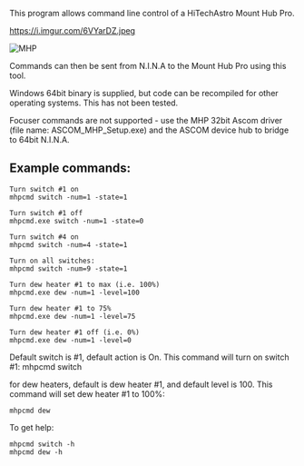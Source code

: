 This program allows command line control of a HiTechAstro Mount Hub Pro.

https://i.imgur.com/6VYarDZ.jpeg

<img src="https://i.imgur.com/6VYarDZ.jpeg" alt="MHP">

Commands can then be sent from N.I.N.A to the Mount Hub Pro using this tool.

Windows 64bit binary is supplied, but code can be recompiled for other operating systems. This has not been tested.

Focuser commands are not supported - use the MHP 32bit Ascom driver (file name: ASCOM_MHP_Setup.exe) and the ASCOM device hub to bridge to 64bit N.I.N.A.

<h2>Example commands:</h2>

```
Turn switch #1 on
mhpcmd switch -num=1 -state=1

Turn switch #1 off
mhpcmd.exe switch -num=1 -state=0

Turn switch #4 on
mhpcmd switch -num=4 -state=1

Turn on all switches:
mhpcmd switch -num=9 -state=1

Turn dew heater #1 to max (i.e. 100%)
mhpcmd.exe dew -num=1 -level=100

Turn dew heater #1 to 75%
mhpcmd.exe dew -num=1 -level=75

Turn dew heater #1 off (i.e. 0%)
mhpcmd.exe dew -num=1 -level=0
```

Default switch is #1, default action is On. This command will turn on switch #1:
mhpcmd switch

for dew heaters, default is dew heater #1, and default level is 100. This command will set dew heater #1 to 100%:

```
mhpcmd dew
```

To get help:

```
mhpcmd switch -h
mhpcmd dew -h
```

